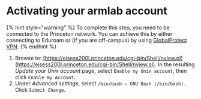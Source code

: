 # Activating your armlab account

{% hint style="warning" %}
To complete this step, you need to be connected to the Princeton network. You can achieve this by either connecting to Eduroam or (if you are off-campus) by using [GlobalProtect VPN](https://princeton.service-now.com/service?id=kb\_article\&sys\_id=KB0012373).
{% endhint %}

1. Browse to: [https://eisess200l.princeton.edu/cgi-bin/Shell/nview.pl](https://eisess200l.princeton.edu/cgi-bin/Shell/nview.pl). In the resulting _Update your Unix account_ page, select `Enable my Unix account`, then click `Enable my Account`.
2. Under _Advanced settings_, select `/bin/bash – GNU Bash (/bin/bash)`. Click `Submit Change`.
